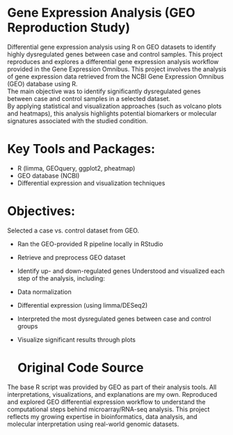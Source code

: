 # Gene Expression Analysis (GEO Reproduction Study)
Differential gene expression analysis using R on GEO datasets to identify highly dysregulated genes between case and control samples.
This project reproduces and explores a differential gene expression analysis workflow provided in the Gene Expression Omnibus.
This project involves the analysis of gene expression data retrieved from the NCBI Gene Expression Omnibus (GEO) database using R.  
The main objective was to identify significantly dysregulated genes between case and control samples in a selected dataset.  
By applying statistical and visualization approaches (such as volcano plots and heatmaps), this analysis highlights potential biomarkers or molecular signatures associated with the studied condition.

# Key Tools and Packages:
- R (limma, GEOquery, ggplot2, pheatmap)
- GEO database (NCBI)
- Differential expression and visualization techniques

# Objectives:
Selected a case vs. control dataset from GEO.
- Ran the GEO-provided R pipeline locally in RStudio
- Retrieve and preprocess GEO dataset  
- Identify up- and down-regulated genes 
Understood and visualized each step of the analysis, including:
- Data normalization
- Differential expression (using limma/DESeq2)
- Interpreted the most dysregulated genes between case and control groups
- Visualize significant results through plots  

  # Original Code Source
The base R script was provided by GEO as part of their analysis tools. All interpretations, visualizations, and explanations are my own.
Reproduced and explored GEO differential expression workflow to understand the computational steps behind microarray/RNA-seq analysis.
This project reflects my growing expertise in bioinformatics, data analysis, and molecular interpretation using real-world genomic datasets.
